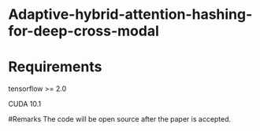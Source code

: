 # Adaptive-hybrid-attention-hashing-for-deep-cross-modal
# Requirements
tensorflow >= 2.0

CUDA 10.1

#Remarks The code will be open source after the paper is accepted.
